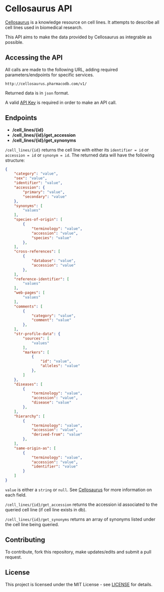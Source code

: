 # Cellosaurus API

[Cellosaurus](http://web.expasy.org/cellosaurus/) is a knowledge resource on cell lines. It attempts to describe all cell lines used in biomedical research. 

This API aims to make the data provided by Cellosaurus as integrable as possible. 

## Accessing the API

All calls are made to the following URL, adding required parameters/endpoints for specific services.

```
http://cellosaurus.pharmacodb.com/v1/
```

Returned data is in `json` format.

A valid [API Key](API_KEY.md) is required in order to make an API call.

## Endpoints

* **/cell_lines/{id}**
* **/cell_lines/{id}/get_accession**
* **/cell_lines/{id}/get_synonyms**

`/cell_lines/{id}` returns the cell line with either its `identifier = id` or `accession = id` or `synonym = id`. The returned data will have the following structure:

```json
{
	"category": "value",
	"sex": "value",
	"identifier": "value",
	"accession": {
		"primary": "value",
		"secondary": "value"
	},
	"synonyms": [
		"values"
	],
	"species-of-origin": [
		{
			"terminology": "value",
			"accession": "value",
			"species": "value"
		},
	],
	"cross-references": [
		{
			"database": "value",
			"accession": "value"
		},
	],
	"reference-identifier": [
		"values"
	],
	"web-pages": [
		"values"
	],
	"comments": [
		{
			"category": "value",
			"comment": "value"
		},
	],
	"str-profile-data": {
		"sources": [
			"values"
		],
		"markers": [
			{
				"id": "value",
				"alleles": "value"
			},
		]
	},
	"diseases": [
		{
			"terminology": "value",
			"accession": "value",
			"disease": "value"
		},
	],
	"hierarchy": [
		{
			"terminology": "value",
			"accession": "value",
			"derived-from": "value"
		},
	],
	"same-origin-as": [
		{
			"terminology": "value",
			"accession": "value",
			"identifier": "value"
		}
	]
}
```

`value` is either a `string` or `null`. See [Cellosaurus](http://web.expasy.org/cellosaurus/) for more information on each field.

`/cell_lines/{id}/get_accession` returns the accession id associated to the queried cell line (if cell line exists in db).

`/cell_lines/{id}/get_synonyms` returns an array of synonyms listed under the cell line being queried.

## Contributing

To contribute, fork this repository, make updates/edits and submit a pull request.

## License

This project is licensed under the MIT License - see [LICENSE](../LICENSE) for details.
